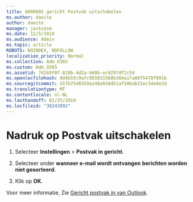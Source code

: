 ```yaml
---
title: 8000001 gericht Postvak uitschakelen
ms.author: daeite
author: daeite
manager: jackiesm
ms.date: 12/5/2018
ms.audience: Admin
ms.topic: article
ROBOTS: NOINDEX, NOFOLLOW
localization_priority: Normal
ms.collection: Adm_O365
ms.custom: Adm_O365
ms.assetid: 7d169f0f-828b-4d2a-b60b-ec9297df2c59
ms.openlocfilehash: 9d4b55c9a7c955031568b384a1fa89f5478f091b
ms.sourcegitcommit: d1fb75d8359a248a03ddb1af50bab31ec3de6e2d
ms.translationtype: MT
ms.contentlocale: nl-NL
ms.lasthandoff: 02/25/2019
ms.locfileid: "30243892"
---
```

# <a name="turn-off-focused-inbox"></a>Nadruk op Postvak uitschakelen

1. Selecteer **Instellingen** \> **Postvak in gericht**.  
    
2. Selecteer onder **wanneer e-mail wordt ontvangen** **berichten worden niet gesorteerd**.
    
3. Klik op **OK**.
    
Voor meer informatie, Zie [Gericht postvak in van Outlook](https://go.microsoft.com/fwlink/p/?linkid=873108).
  

